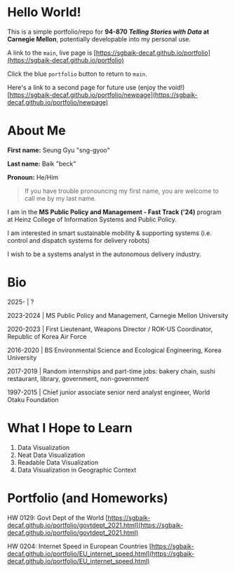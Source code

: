 # Hello World!

This is a simple portfolio/repo for **94-870 *Telling Stories with Data* at Carnegie Mellon**, potentially developable into my personal use.

A link to the `main`, live page is [https://sgbaik-decaf.github.io/portfolio](https://sgbaik-decaf.github.io/portfolio)

Click the blue `portfolio` button to return to `main`.

Here's a link to a second page for future use (enjoy the void!) [https://sgbaik-decaf.github.io/portfolio/newpage](https://sgbaik-decaf.github.io/portfolio/newpage)

# About Me

**First name:** Seung Gyu "sng-gyoo"

**Last name:** Baik "beck"

**Pronoun:** He/Him

> If you have trouble pronouncing my first name, you are welcome to call me by my last name.

I am in the **MS Public Policy and Management - Fast Track ('24)** program at Heinz College of Information Systems and Public Policy.

I am interested in smart sustainable mobility & supporting systems (i.e. control and dispatch systems for delivery robots)

I wish to be a systems analyst in the autonomous delivery industry.

# Bio

2025-     | ?

2023-2024 | MS Public Policy and Management, Carnegie Mellon University

2020-2023 | First Lieutenant, Weapons Director / ROK-US Coordinator, Republic of Korea Air Force

2016-2020 | BS Environmental Science and Ecological Engineering, Korea University

2017-2019 | Random internships and part-time jobs: bakery chain, sushi restaurant, library, government, non-government

1997-2015 | Chief junior associate senior nerd analyst engineer, World Otaku Foundation

# What I Hope to Learn

1. Data Visualization
2. Neat Data Visualization
3. Readable Data Visualization
4. Data Visualization in Geographic Context

# Portfolio (and Homeworks)

HW 0129: Govt Dept of the World [https://sgbaik-decaf.github.io/portfolio/govtdept_2021.html](https://sgbaik-decaf.github.io/portfolio/govtdept_2021.html)

HW 0204: Internet Speed in European Countries [https://sgbaik-decaf.github.io/portfolio/EU_internet_speed.html](https://sgbaik-decaf.github.io/portfolio/EU_internet_speed.html)
